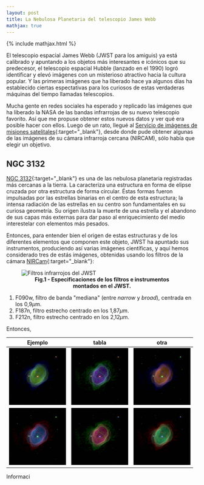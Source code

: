 ```yaml
---
layout: post
title: La Nebulosa Planetaria del telescopio James Webb
mathjax: true
---
```

{% include mathjax.html %}

El telescopio espacial James Webb (JWST para los amiguis) ya está calibrado y apuntando a los objetos más interesantes e icónicos que su predecesor, el telescopio espacial Hubble (lanzado en el 1990) logró identificar y elevó imágenes con un misterioso atractivo hacia la cultura popular. Y las primeras imágenes que ha liberado hace ya algunos días ha establecido ciertas espectativas para los curiosos de estas verdaderas máquinas del tiempo llamadas telescopios. 

Mucha gente en redes sociales ha esperado y replicado las imágenes que ha liberado la NASA de las bandas infrarrojas de su nuevo telescopio favorito. Así que me propuse obtener estos nuevos datos y ver qué era posible hacer con ellos. Luego de un rato, llegué al [Servicio de imágenes de misiones satelitales](https://mast.stsci.edu/portal/Mashup/Clients/Mast/Portal.html){:target="_blank"}, desde donde pude obtener algunas de las imágenes de su cámara infrarroja cercana (NIRCAM), sólo había que elegir un objetivo.

## NGC 3132

[NGC 3132](https://es.wikipedia.org/wiki/NGC_3132){:target="_blank"} es una de las nebulosa planetaria registradas más cercanas a la tierra. La caracteriza una estructura en forma de elipse cruzada por otra estructura de forma circular. Éstas formas fueron impulsadas por las estrellas binarias en el centro de esta estructura; la intensa radiación de las estrellas en su centro son fundamentales en su curiosa geometría. Su origen ilustra la muerte de una estrella y el abandono de sus capas más externas para dar paso al enriquecimiento del medio interestelar con elementos más pesados.

Entonces, para entender bien el origen de estas estructuras y de los diferentes elementos que componen este objeto, JWST ha apuntado sus instrumentos, produciendo así varias imágenes científicas, y aquí hemos considerado tres de estás imágenes, obtenidas usando los filtros de la cámara [NIRCam](https://jwst-docs.stsci.edu/jwst-near-infrared-camera/nircam-instrumentation/nircam-filters){:target="_blank"}:

<figure>
<img src="https://jwst-docs.stsci.edu/files/97978094/97978103/1/1596073152060/nircam_filters.png" alt="Filtros infrarrojos del JWST"  width="500" height="370" /> 
<figcaption align = "center"><b>Fig.1 - Especificaciones de los filtros e instrumentos montados en el JWST.</b></figcaption>
</figure>


1. F090w, filtro de banda "mediana" (entre *narrow* y *broad*), centrada en los 0,9$\mu$m.
2. F187n, filtro estrecho centrado en los 1,87$\mu$m.
3. F212n, filtro estrecho centrado en los 2,12$\mu$m.

Entonces, 


 Ejemplo | tabla | otra 
:---:    | :---: | :---: 
<img src="https://raw.githubusercontent.com/nicomedinap/nicomedinap.github.io/master/_posts/JWST_NGC7293/JamesWebb_1.jpg" width="150" height="150" > | <img src="https://raw.githubusercontent.com/nicomedinap/nicomedinap.github.io/master/_posts/JWST_NGC7293/JamesWebb_2.jpg" width="150" height="150" > | <img src="https://raw.githubusercontent.com/nicomedinap/nicomedinap.github.io/master/_posts/JWST_NGC7293/JamesWebb_3.jpg" width="150" height="150" >
<img src="https://raw.githubusercontent.com/nicomedinap/nicomedinap.github.io/master/_posts/JWST_NGC7293/JamesWebb_4.jpg" width="150" height="150" > | <img src="https://raw.githubusercontent.com/nicomedinap/nicomedinap.github.io/master/_posts/JWST_NGC7293/JamesWebb_5.jpg" width="150" height="150" > | <img src="https://raw.githubusercontent.com/nicomedinap/nicomedinap.github.io/master/_posts/JWST_NGC7293/JamesWebb_6.jpg" width="150" height="150" >

Informaci


